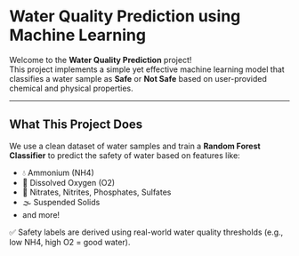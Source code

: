 # Water Quality Prediction using Machine Learning

Welcome to the **Water Quality Prediction** project!  
This project implements a simple yet effective machine learning model that classifies a water sample as **Safe** or **Not Safe** based on user-provided chemical and physical properties.

---

## What This Project Does

We use a clean dataset of water samples and train a **Random Forest Classifier** to predict the safety of water based on features like:
- 💧 Ammonium (NH4)
- 💨 Dissolved Oxygen (O2)
- 🧪 Nitrates, Nitrites, Phosphates, Sulfates
- 🌫️ Suspended Solids
- and more!

✅ Safety labels are derived using real-world water quality thresholds (e.g., low NH4, high O2 = good water).
